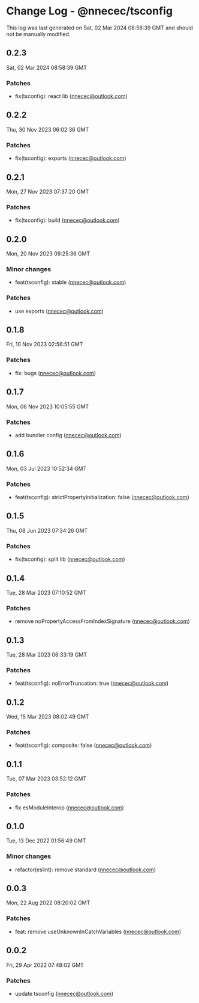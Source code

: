 # Change Log - @nnecec/tsconfig

This log was last generated on Sat, 02 Mar 2024 08:58:39 GMT and should not be manually modified.

<!-- Start content -->

## 0.2.3

Sat, 02 Mar 2024 08:58:39 GMT

### Patches

- fix(tsconfig): react lib (nnecec@outlook.com)

## 0.2.2

Thu, 30 Nov 2023 06:02:36 GMT

### Patches

- fix(tsconfig): exports (nnecec@outlook.com)

## 0.2.1

Mon, 27 Nov 2023 07:37:20 GMT

### Patches

- fix(tsconfig): build (nnecec@outlook.com)

## 0.2.0

Mon, 20 Nov 2023 09:25:36 GMT

### Minor changes

- feat(tsconfig): stable (nnecec@outlook.com)

### Patches

- use exports (nnecec@outlook.com)

## 0.1.8

Fri, 10 Nov 2023 02:56:51 GMT

### Patches

- fix: bugs (nnecec@outlook.com)

## 0.1.7

Mon, 06 Nov 2023 10:05:55 GMT

### Patches

- add bundler config (nnecec@outlook.com)

## 0.1.6

Mon, 03 Jul 2023 10:52:34 GMT

### Patches

- feat(tsconfig): strictPropertyInitialization: false (nnecec@outlook.com)

## 0.1.5

Thu, 08 Jun 2023 07:34:26 GMT

### Patches

- fix(tsconfig): split lib (nnecec@outlook.com)

## 0.1.4

Tue, 28 Mar 2023 07:10:52 GMT

### Patches

- remove noPropertyAccessFromIndexSignature (nnecec@outlook.com)

## 0.1.3

Tue, 28 Mar 2023 06:33:19 GMT

### Patches

- feat(tsconfig): noErrorTruncation: true (nnecec@outlook.com)

## 0.1.2

Wed, 15 Mar 2023 08:02:49 GMT

### Patches

- feat(tsconfig): composite: false (nnecec@outlook.com)

## 0.1.1

Tue, 07 Mar 2023 03:52:12 GMT

### Patches

- fix esModuleInterop (nnecec@outlook.com)

## 0.1.0

Tue, 13 Dec 2022 01:56:49 GMT

### Minor changes

- refactor(eslint): remove standard (nnecec@outlook.com)

## 0.0.3

Mon, 22 Aug 2022 08:20:02 GMT

### Patches

- feat: remove useUnknownInCatchVariables (nnecec@outlook.com)

## 0.0.2

Fri, 29 Apr 2022 07:48:02 GMT

### Patches

- update tsconfig (nnecec@outlook.com)
